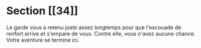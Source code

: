 # Section [[34]]

Le garde vous a retenu juste assez longtemps pour que l'escouade de renfort arrive et s'empare de vous. Contre elle, vous n'avez aucune chance. Votre aventure se termine ici.